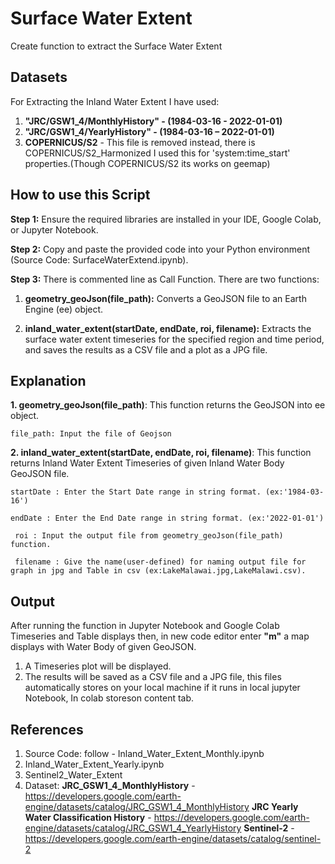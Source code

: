 # Surface Water Extent
Create function to extract the Surface Water Extent

## Datasets
For Extracting the Inland Water Extent I have used:
1. **"JRC/GSW1_4/MonthlyHistory" - (1984-03-16 - 2022-01-01)**
2. **"JRC/GSW1_4/YearlyHistory"  - (1984-03-16 – 2022-01-01)**
3. **COPERNICUS/S2** - This file is removed instead, there is COPERNICUS/S2_Harmonized I used this for 'system:time_start' properties.(Though COPERNICUS/S2 its works on geemap)

## How to use this Script
**Step 1:** Ensure the required libraries are installed in your IDE, Google Colab, or Jupyter Notebook.

**Step 2:** Copy and paste the provided code into your Python environment (Source Code: SurfaceWaterExtend.ipynb).

**Step 3:** There is commented line as Call Function. There are
two functions: 
  1. **geometry_geoJson(file_path):** Converts a GeoJSON file to an Earth Engine (ee) object.
  
  2. **inland_water_extent(startDate, endDate, roi, filename):** Extracts the surface water extent timeseries for the specified region and time period, and saves the results as a CSV file and a plot as a JPG file.

## Explanation
**1. geometry_geoJson(file_path)**:
  This function returns the GeoJSON into ee object.
  
    file_path: Input the file of Geojson

**2. inland_water_extent(startDate, endDate, roi, filename)**:
  This function returns Inland Water Extent Timeseries of given 
  Inland Water Body GeoJSON file.
  
    startDate : Enter the Start Date range in string format. (ex:'1984-03-16')
  
    endDate : Enter the End Date range in string format. (ex:'2022-01-01')
  
     roi : Input the output file from geometry_geoJson(file_path) function.
   
     filename : Give the name(user-defined) for naming output file for graph in jpg and Table in csv (ex:LakeMalawai.jpg,LakeMalawi.csv).
   
  
## Output
After running the function in Jupyter Notebook and Google Colab
Timeseries and Table displays then, in new code editor enter 
**"m"** a map displays with Water Body of given GeoJSON.

1. A Timeseries plot will be displayed.
2. The results will be saved as a CSV file and a JPG file, this files automatically stores on your local machine if it runs in local jupyter Notebook, In colab storeson content tab. 

## References
1. Source Code: follow - Inland_Water_Extent_Monthly.ipynb
2.  Inland_Water_Extent_Yearly.ipynb
3.  Sentinel2_Water_Extent
4. Dataset:
      **JRC_GSW1_4_MonthlyHistory** - https://developers.google.com/earth-engine/datasets/catalog/JRC_GSW1_4_MonthlyHistory
      **JRC Yearly Water Classification History** - https://developers.google.com/earth-engine/datasets/catalog/JRC_GSW1_4_YearlyHistory
      **Sentinel-2** - https://developers.google.com/earth-engine/datasets/catalog/sentinel-2
